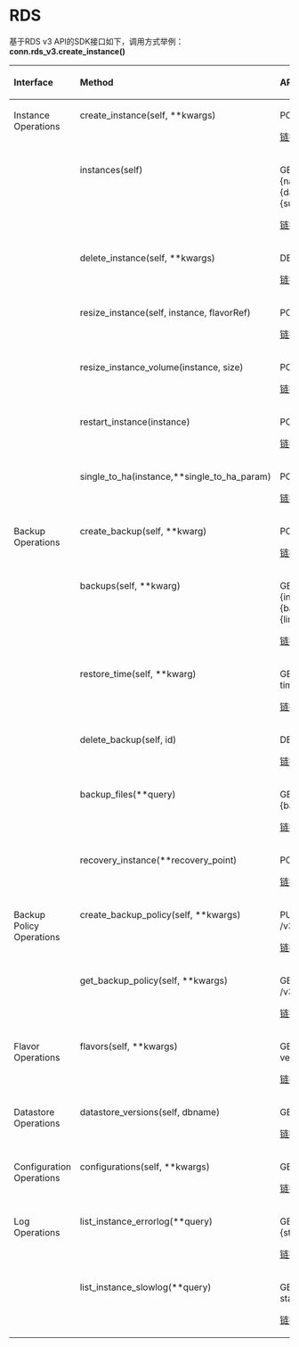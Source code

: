 # RDS<a name="sdk_12_0019"></a>

基于RDS v3 API的SDK接口如下，调用方式举例：**conn.rds\_v3.create\_instance\(\)**

<a name="table4567131392218"></a>
<table><thead align="left"><tr id="row4567151312215"><th class="cellrowborder" valign="top" width="26.25%" id="mcps1.1.4.1.1"><p id="p13567191372219"><a name="p13567191372219"></a><a name="p13567191372219"></a>Interface</p>
</th>
<th class="cellrowborder" valign="top" width="36.66%" id="mcps1.1.4.1.2"><p id="p16567161315224"><a name="p16567161315224"></a><a name="p16567161315224"></a>Method</p>
</th>
<th class="cellrowborder" valign="top" width="37.09%" id="mcps1.1.4.1.3"><p id="p1567151313226"><a name="p1567151313226"></a><a name="p1567151313226"></a>API</p>
</th>
</tr>
</thead>
<tbody><tr id="row956781332213"><td class="cellrowborder" rowspan="7" valign="top" width="26.25%" headers="mcps1.1.4.1.1 "><p id="p195671913132219"><a name="p195671913132219"></a><a name="p195671913132219"></a>Instance Operations</p>
</td>
<td class="cellrowborder" valign="top" width="36.66%" headers="mcps1.1.4.1.2 "><p id="p856710133228"><a name="p856710133228"></a><a name="p856710133228"></a>create_instance(self, **kwargs)</p>
</td>
<td class="cellrowborder" valign="top" width="37.09%" headers="mcps1.1.4.1.3 "><p id="p5567191372218"><a name="p5567191372218"></a><a name="p5567191372218"></a>POST /v3/{project_id}/instances</p>
<p id="p118061537175715"><a name="p118061537175715"></a><a name="p118061537175715"></a><a href="https://support.huaweicloud.com/api-rds/rds_01_0002.html" target="_blank" rel="noopener noreferrer">链接</a></p>
</td>
</tr>
<tr id="row1956731362210"><td class="cellrowborder" valign="top" headers="mcps1.1.4.1.1 "><p id="p17568191382219"><a name="p17568191382219"></a><a name="p17568191382219"></a>instances(self)</p>
</td>
<td class="cellrowborder" valign="top" headers="mcps1.1.4.1.2 "><p id="p14568181382218"><a name="p14568181382218"></a><a name="p14568181382218"></a>GET /v3/{project_id}/instances?id={id}&amp;name={name}&amp;type={type}&amp;datastore_type={datastore_type}&amp;vpc_id={vpc_id}&amp;subnet_id={subnet_id}&amp;offset={offset}&amp;limit={limit}</p>
<p id="p42553192168"><a name="p42553192168"></a><a name="p42553192168"></a><a href="https://support.huaweicloud.com/api-rds/rds_01_0004.html" target="_blank" rel="noopener noreferrer">链接</a></p>
</td>
</tr>
<tr id="row10568413132220"><td class="cellrowborder" valign="top" headers="mcps1.1.4.1.1 "><p id="p95681313162219"><a name="p95681313162219"></a><a name="p95681313162219"></a>delete_instance(self, **kwargs)</p>
</td>
<td class="cellrowborder" valign="top" headers="mcps1.1.4.1.2 "><p id="p8568113152218"><a name="p8568113152218"></a><a name="p8568113152218"></a>DELETE /v3/{project_id}/instances/{instance_id}</p>
<p id="p14424104112179"><a name="p14424104112179"></a><a name="p14424104112179"></a><a href="https://support.huaweicloud.com/api-rds/rds_01_0003.html" target="_blank" rel="noopener noreferrer">链接</a></p>
</td>
</tr>
<tr id="row2311341283"><td class="cellrowborder" valign="top" headers="mcps1.1.4.1.1 "><p id="p63112416818"><a name="p63112416818"></a><a name="p63112416818"></a>resize_instance(self, instance, flavorRef)</p>
</td>
<td class="cellrowborder" valign="top" headers="mcps1.1.4.1.2 "><p id="p1831119411788"><a name="p1831119411788"></a><a name="p1831119411788"></a>POST  /v3/{project_id}/instances/{instance_id}/action</p>
<p id="p18798333162310"><a name="p18798333162310"></a><a name="p18798333162310"></a><a href="https://support.huaweicloud.com/api-rds/rds_01_0101.html" target="_blank" rel="noopener noreferrer">链接</a></p>
</td>
</tr>
<tr id="row569824913816"><td class="cellrowborder" valign="top" headers="mcps1.1.4.1.1 "><p id="p1269918493812"><a name="p1269918493812"></a><a name="p1269918493812"></a>resize_instance_volume(instance, size)</p>
</td>
<td class="cellrowborder" valign="top" headers="mcps1.1.4.1.2 "><p id="p1469974910813"><a name="p1469974910813"></a><a name="p1469974910813"></a>POST  /v3/{project_id}/instances/{instance_id}/action</p>
<p id="p35181414152518"><a name="p35181414152518"></a><a name="p35181414152518"></a><a href="https://support.huaweicloud.com/api-rds/rds_01_0102.html" target="_blank" rel="noopener noreferrer">链接</a></p>
</td>
</tr>
<tr id="row13794454181"><td class="cellrowborder" valign="top" headers="mcps1.1.4.1.1 "><p id="p1979445412812"><a name="p1979445412812"></a><a name="p1979445412812"></a>restart_instance(instance)</p>
</td>
<td class="cellrowborder" valign="top" headers="mcps1.1.4.1.2 "><p id="p15614751171215"><a name="p15614751171215"></a><a name="p15614751171215"></a>POST  /v3/{project_id}/instances/{instance_id}/action</p>
<p id="p1249115456258"><a name="p1249115456258"></a><a name="p1249115456258"></a><a href="https://support.huaweicloud.com/api-rds/rds_06_0003.html" target="_blank" rel="noopener noreferrer">链接</a></p>
</td>
</tr>
<tr id="row117943547814"><td class="cellrowborder" valign="top" headers="mcps1.1.4.1.1 "><p id="p167944541687"><a name="p167944541687"></a><a name="p167944541687"></a>single_to_ha(instance,**single_to_ha_param)</p>
</td>
<td class="cellrowborder" valign="top" headers="mcps1.1.4.1.2 "><p id="p5794155414817"><a name="p5794155414817"></a><a name="p5794155414817"></a>POST  /v3/{project_id}/instances/{instance_id}/action</p>
<p id="p12362132132619"><a name="p12362132132619"></a><a name="p12362132132619"></a><a href="https://support.huaweicloud.com/api-rds/rds_01_0103.html" target="_blank" rel="noopener noreferrer">链接</a></p>
</td>
</tr>
<tr id="row85686135225"><td class="cellrowborder" rowspan="6" valign="top" width="26.25%" headers="mcps1.1.4.1.1 "><p id="p756861322219"><a name="p756861322219"></a><a name="p756861322219"></a>Backup Operations</p>
</td>
<td class="cellrowborder" valign="top" width="36.66%" headers="mcps1.1.4.1.2 "><p id="p95681313152218"><a name="p95681313152218"></a><a name="p95681313152218"></a>create_backup(self, **kwarg)</p>
</td>
<td class="cellrowborder" valign="top" width="37.09%" headers="mcps1.1.4.1.3 "><p id="p1772260163015"><a name="p1772260163015"></a><a name="p1772260163015"></a>POST /v3/{project_id}/backups</p>
<p id="p5621191519302"><a name="p5621191519302"></a><a name="p5621191519302"></a><a href="https://support.huaweicloud.com/api-rds/rds_09_0004.html" target="_blank" rel="noopener noreferrer">链接</a></p>
</td>
</tr>
<tr id="row105681713102212"><td class="cellrowborder" valign="top" headers="mcps1.1.4.1.1 "><p id="p16568111362215"><a name="p16568111362215"></a><a name="p16568111362215"></a>backups(self, **kwarg)</p>
</td>
<td class="cellrowborder" valign="top" headers="mcps1.1.4.1.2 "><p id="p1296782293017"><a name="p1296782293017"></a><a name="p1296782293017"></a>GET /v3/{project_id}/backups?instance_id={instance_id}&amp;backup_id={backup_id}&amp;backup_type={backup_type}&amp;offset={offset}&amp;limit={limit}&amp;begin_time={begin _time}&amp;end_time={end_time}</p>
<p id="p18812922153213"><a name="p18812922153213"></a><a name="p18812922153213"></a><a href="https://support.huaweicloud.com/api-rds/rds_09_0005.html" target="_blank" rel="noopener noreferrer">链接</a></p>
</td>
</tr>
<tr id="row106803865912"><td class="cellrowborder" valign="top" headers="mcps1.1.4.1.1 "><p id="p126826805919"><a name="p126826805919"></a><a name="p126826805919"></a>restore_time(self, **kwarg)</p>
</td>
<td class="cellrowborder" valign="top" headers="mcps1.1.4.1.2 "><p id="p4294112818013"><a name="p4294112818013"></a><a name="p4294112818013"></a>GET v3/{project_id}/instances/{instance_id}/restore-time</p>
<p id="p1771665220323"><a name="p1771665220323"></a><a name="p1771665220323"></a><a href="https://support.huaweicloud.com/api-rds/rds_09_0011.html" target="_blank" rel="noopener noreferrer">链接</a></p>
</td>
</tr>
<tr id="row856814138224"><td class="cellrowborder" valign="top" headers="mcps1.1.4.1.1 "><p id="p95693139223"><a name="p95693139223"></a><a name="p95693139223"></a>delete_backup(self, id)</p>
</td>
<td class="cellrowborder" valign="top" headers="mcps1.1.4.1.2 "><p id="p856951352215"><a name="p856951352215"></a><a name="p856951352215"></a>DELETE /v3/{project_id}/backups/{backup_id}</p>
<p id="p356253883313"><a name="p356253883313"></a><a name="p356253883313"></a><a href="https://support.huaweicloud.com/api-rds/rds_09_0007.html" target="_blank" rel="noopener noreferrer">链接</a></p>
</td>
</tr>
<tr id="row1178853211137"><td class="cellrowborder" valign="top" headers="mcps1.1.4.1.1 "><p id="p5789173291310"><a name="p5789173291310"></a><a name="p5789173291310"></a>backup_files(**query)</p>
</td>
<td class="cellrowborder" valign="top" headers="mcps1.1.4.1.2 "><p id="p15789153221317"><a name="p15789153221317"></a><a name="p15789153221317"></a>GET  /v3/{project_id}/backup-files?backup_id={backup_id}</p>
<p id="p7124152043410"><a name="p7124152043410"></a><a name="p7124152043410"></a><a href="https://support.huaweicloud.com/api-rds/rds_09_0006.html" target="_blank" rel="noopener noreferrer">链接</a></p>
</td>
</tr>
<tr id="row6951650141415"><td class="cellrowborder" valign="top" headers="mcps1.1.4.1.1 "><p id="p1596115020146"><a name="p1596115020146"></a><a name="p1596115020146"></a>recovery_instance(**recovery_point)</p>
</td>
<td class="cellrowborder" valign="top" headers="mcps1.1.4.1.2 "><p id="p596185016146"><a name="p596185016146"></a><a name="p596185016146"></a>POST  /v3/{project_id}/instances</p>
<p id="p13710810466"><a name="p13710810466"></a><a name="p13710810466"></a><a href="https://support.huaweicloud.com/api-rds/rds_09_0008.html" target="_blank" rel="noopener noreferrer">链接</a></p>
</td>
</tr>
<tr id="row1956912136226"><td class="cellrowborder" rowspan="2" valign="top" width="26.25%" headers="mcps1.1.4.1.1 "><p id="p55692133221"><a name="p55692133221"></a><a name="p55692133221"></a>Backup Policy Operations</p>
</td>
<td class="cellrowborder" valign="top" width="36.66%" headers="mcps1.1.4.1.2 "><p id="p209291727104211"><a name="p209291727104211"></a><a name="p209291727104211"></a>create_backup_policy(self, **kwargs)</p>
</td>
<td class="cellrowborder" valign="top" width="37.09%" headers="mcps1.1.4.1.3 "><p id="p656911318229"><a name="p656911318229"></a><a name="p656911318229"></a>PUT /v3/{project_id}/instances/{instance_id}/backups/policy</p>
<p id="p3643133019556"><a name="p3643133019556"></a><a name="p3643133019556"></a><a href="https://support.huaweicloud.com/api-rds/rds_09_0002.html" target="_blank" rel="noopener noreferrer">链接</a></p>
</td>
</tr>
<tr id="row12569171312218"><td class="cellrowborder" valign="top" headers="mcps1.1.4.1.1 "><p id="p1586810411425"><a name="p1586810411425"></a><a name="p1586810411425"></a>get_backup_policy(self, **kwargs)</p>
</td>
<td class="cellrowborder" valign="top" headers="mcps1.1.4.1.2 "><p id="p18569813172213"><a name="p18569813172213"></a><a name="p18569813172213"></a>GET /v3/{project_id}/instances/{instance_id}/backups/policy</p>
<p id="p1761522118016"><a name="p1761522118016"></a><a name="p1761522118016"></a><a href="https://support.huaweicloud.com/api-rds/rds_09_0003.html" target="_blank" rel="noopener noreferrer">链接</a></p>
</td>
</tr>
<tr id="row18569181310221"><td class="cellrowborder" valign="top" width="26.25%" headers="mcps1.1.4.1.1 "><p id="p9569191317221"><a name="p9569191317221"></a><a name="p9569191317221"></a>Flavor Operations</p>
</td>
<td class="cellrowborder" valign="top" width="36.66%" headers="mcps1.1.4.1.2 "><p id="p161969918435"><a name="p161969918435"></a><a name="p161969918435"></a>flavors(self, **kwargs)</p>
</td>
<td class="cellrowborder" valign="top" width="37.09%" headers="mcps1.1.4.1.3 "><p id="p7569713112213"><a name="p7569713112213"></a><a name="p7569713112213"></a>GET /v3/{project_id}/flavors/{database_name}?version_name={version_name}</p>
<p id="p11232717116"><a name="p11232717116"></a><a name="p11232717116"></a><a href="https://support.huaweicloud.com/api-rds/rds_06_0002.html" target="_blank" rel="noopener noreferrer">链接</a></p>
</td>
</tr>
<tr id="row156961312224"><td class="cellrowborder" valign="top" width="26.25%" headers="mcps1.1.4.1.1 "><p id="p11569201322214"><a name="p11569201322214"></a><a name="p11569201322214"></a>Datastore Operations</p>
</td>
<td class="cellrowborder" valign="top" width="36.66%" headers="mcps1.1.4.1.2 "><p id="p125701613132217"><a name="p125701613132217"></a><a name="p125701613132217"></a>datastore_versions(self, dbname)</p>
</td>
<td class="cellrowborder" valign="top" width="37.09%" headers="mcps1.1.4.1.3 "><p id="p15570161362218"><a name="p15570161362218"></a><a name="p15570161362218"></a>GET /v3/{project_id}/datastores/{database_name}</p>
<p id="p194606441615"><a name="p194606441615"></a><a name="p194606441615"></a><a href="https://support.huaweicloud.com/api-rds/rds_06_0001.html" target="_blank" rel="noopener noreferrer">链接</a></p>
</td>
</tr>
<tr id="row10718237195220"><td class="cellrowborder" valign="top" width="26.25%" headers="mcps1.1.4.1.1 "><p id="p1371933713527"><a name="p1371933713527"></a><a name="p1371933713527"></a>Configuration Operations</p>
</td>
<td class="cellrowborder" valign="top" width="36.66%" headers="mcps1.1.4.1.2 "><p id="p8719103710521"><a name="p8719103710521"></a><a name="p8719103710521"></a>configurations(self, **kwargs)</p>
</td>
<td class="cellrowborder" valign="top" width="37.09%" headers="mcps1.1.4.1.3 "><p id="p67199377520"><a name="p67199377520"></a><a name="p67199377520"></a>GET /v3/{project_id}/configurations</p>
<p id="p19236165854"><a name="p19236165854"></a><a name="p19236165854"></a><a href="https://support.huaweicloud.com/api-rds/rds_09_0301.html" target="_blank" rel="noopener noreferrer">链接</a></p>
</td>
</tr>
<tr id="row927224515519"><td class="cellrowborder" rowspan="2" valign="top" width="26.25%" headers="mcps1.1.4.1.1 "><p id="p17243124011169"><a name="p17243124011169"></a><a name="p17243124011169"></a>Log Operations</p>
</td>
<td class="cellrowborder" valign="top" width="36.66%" headers="mcps1.1.4.1.2 "><p id="p122847561164"><a name="p122847561164"></a><a name="p122847561164"></a>list_instance_errorlog(**query)</p>
</td>
<td class="cellrowborder" valign="top" width="37.09%" headers="mcps1.1.4.1.3 "><p id="p8274194514515"><a name="p8274194514515"></a><a name="p8274194514515"></a>GET instances/{instance_id}/errorlog?start_date={start_date}&amp;end_date={end_date}</p>
<p id="p411102620817"><a name="p411102620817"></a><a name="p411102620817"></a><a href="https://support.huaweicloud.com/api-rds/rds_06_0004.html" target="_blank" rel="noopener noreferrer">链接</a></p>
</td>
</tr>
<tr id="row188393123175"><td class="cellrowborder" valign="top" headers="mcps1.1.4.1.1 "><p id="p1683911121174"><a name="p1683911121174"></a><a name="p1683911121174"></a>list_instance_slowlog(**query)</p>
</td>
<td class="cellrowborder" valign="top" headers="mcps1.1.4.1.2 "><p id="p1771865813176"><a name="p1771865813176"></a><a name="p1771865813176"></a>GET  /v3/{project_id}/instances/{instance_id}/slowlog?start_date={start_date}&amp;end_date={end_date}</p>
<p id="p613492941220"><a name="p613492941220"></a><a name="p613492941220"></a><a href="https://support.huaweicloud.com/api-rds/rds_06_0005.html" target="_blank" rel="noopener noreferrer">链接</a></p>
</td>
</tr>
</tbody>
</table>

